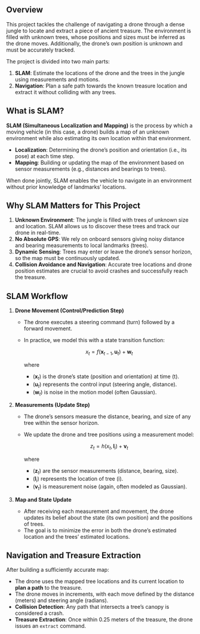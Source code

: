## Overview

This project tackles the challenge of navigating a drone through a dense jungle to locate and extract a piece of ancient treasure. The environment is filled with unknown trees, whose positions and sizes must be inferred as the drone moves. Additionally, the drone’s own position is unknown and must be accurately tracked. 

The project is divided into two main parts:
1. **SLAM**: Estimate the locations of the drone and the trees in the jungle using measurements and motions.
2. **Navigation**: Plan a safe path towards the known treasure location and extract it without colliding with any trees.

## What is SLAM?

**SLAM (Simultaneous Localization and Mapping)** is the process by which a moving vehicle (in this case, a drone) builds a map of an unknown environment while also estimating its own location within that environment. 

- **Localization**: Determining the drone’s position and orientation (i.e., its pose) at each time step.
- **Mapping**: Building or updating the map of the environment based on sensor measurements (e.g., distances and bearings to trees).

When done jointly, SLAM enables the vehicle to navigate in an environment without prior knowledge of landmarks’ locations.

## Why SLAM Matters for This Project

1. **Unknown Environment**: The jungle is filled with trees of unknown size and location. SLAM allows us to discover these trees and track our drone in real-time.
2. **No Absolute GPS**: We rely on onboard sensors giving noisy distance and bearing measurements to local landmarks (trees).
3. **Dynamic Sensing**: Trees may enter or leave the drone’s sensor horizon, so the map must be continuously updated.
4. **Collision Avoidance and Navigation**: Accurate tree locations and drone position estimates are crucial to avoid crashes and successfully reach the treasure.

## SLAM Workflow

1. **Drone Movement (Control/Prediction Step)**  
   - The drone executes a steering command (turn) followed by a forward movement.  
   - In practice, we model this with a state transition function:
   
     $$x_{t} = f(\mathbf{x}_{t-1}, \mathbf{u}_t) + \mathbf{w}_t$$
     
	 where  
     - $(\mathbf{x}_t)$ is the drone’s state (position and orientation) at time \(t\).  
     - $(\mathbf{u}_t)$ represents the control input (steering angle, distance).  
     - $(\mathbf{w}_t)$ is noise in the motion model (often Gaussian).

2. **Measurements (Update Step)**  
   - The drone’s sensors measure the distance, bearing, and size of any tree within the sensor horizon.  
   - We update the drone and tree positions using a measurement model:
     
	 $$z_{t} = h(x_{t}, \mathbf{l}_i) + \mathbf{v}_t$$
	 
     where  
     - $(\mathbf{z}_{t})$ are the sensor measurements (distance, bearing, size).  
     - $(\mathbf{l}_i)$ represents the location of tree \(i\).  
     - $(\mathbf{v}_t)$ is measurement noise (again, often modeled as Gaussian).

3. **Map and State Update**  
   - After receiving each measurement and movement, the drone updates its belief about the state (its own position) and the positions of trees.  
   - The goal is to minimize the error in both the drone’s estimated location and the trees’ estimated locations.

## Navigation and Treasure Extraction

After building a sufficiently accurate map:
- The drone uses the mapped tree locations and its current location to **plan a path** to the treasure.
- The drone moves in increments, with each move defined by the distance (meters) and steering angle (radians).
- **Collision Detection**: Any path that intersects a tree’s canopy is considered a crash.
- **Treasure Extraction**: Once within 0.25 meters of the treasure, the drone issues an `extract` command.
